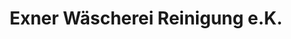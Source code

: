 ---
title: "Exner Wäscherei Reinigung e.K."
url: /hamburg/exner-waescherei-reinigung-e-k/
shop: Wäscherei
---
